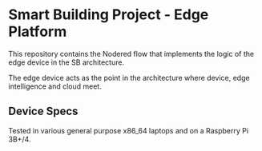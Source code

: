 # Smart Building Project - Edge Platform

This repository contains the Nodered flow that implements the logic of the edge device in the SB architecture.


The edge device acts as the point in the architecture where device, edge intelligence and cloud meet.

## Device Specs

Tested in various general purpose x86_64 laptops and on a Raspberry Pi 3B+/4.
